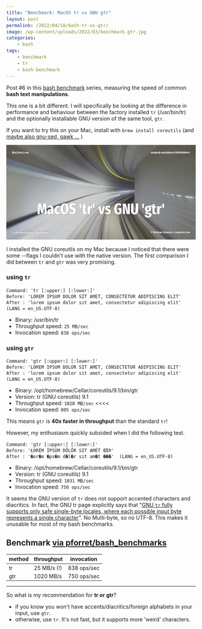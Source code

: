```yaml
---
title: "Benchmark: MacOS tr vs GNU gtr"
layout: post
permalink: /2022/04/18/bash-tr-vs-gtr/
image: /wp-content/uploads/2022/03/benchmark.gtr.jpg
categories:
    - bash
tags:
    - benchmark
    - tr
    - bash-benchmark
---
```

Post #6 in this [bash benchmark](/tag/bash-benchmark/) series,
measuring the speed of common **bash text manipulations**.

This one is a bit different. I will specifically be looking at the difference in performance and behaviour between the factory installed `tr` (/usr/bin/tr) and the optionally installable GNU version of the same tool, `gtr`.

If you want to try this on your Mac, install with `brew install coreutils` (and [maybe also gnu-sed, gawk ...](https://apple.stackexchange.com/questions/69223/how-to-replace-mac-os-x-utilities-with-gnu-core-utilities) )

![Bash benchmarks](/wp-content/uploads/2022/03/benchmark.gtr.jpg)

I installed the GNU coreutils on my Mac because I noticed that there were some --flags I couldn't use with the native version. The first comparison I did between `tr` and `gtr` was very promising. 

### using `tr`
```shell
Command: 'tr [:upper:] [:lower:]'
Before: 'LOREM IPSUM DOLOR SIT AMET, CONSECTETUR ADIPISCING ELIT'
After : 'lorem ipsum dolor sit amet, consectetur adipiscing elit'  (LANG = en_US.UTF-8)
```
* Binary: /usr/bin/tr
* Throughput speed: `25 MB/sec`
* Invocation speed: `838 ops/sec`

### using `gtr`
```shell
Command: 'gtr [:upper:] [:lower:]'
Before: 'LOREM IPSUM DOLOR SIT AMET, CONSECTETUR ADIPISCING ELIT'
After : 'lorem ipsum dolor sit amet, consectetur adipiscing elit'  (LANG = en_US.UTF-8)
```
* Binary: /opt/homebrew/Cellar/coreutils/9.1/bin/gtr
* Version: tr (GNU coreutils) 9.1
* Throughput speed: `1020 MB/sec` <<<<
* Invocation speed: `805 ops/sec`

This means `gtr` is **40x faster in throughput** than the standard `tr`!

However, my enthusiasm quickly subsided when I did the following test.
```shell
Command: 'gtr [:upper:] [:lower:]'
Before: 'ŁORÈM ÎPSÙM DÔLÕR SIT AMÉT ŒßÞ'
After : '�or�m �ps�m d�l�r sit am�t ���'  (LANG = en_US.UTF-8)
```
* Binary: /opt/homebrew/Cellar/coreutils/9.1/bin/gtr
* Version: tr (GNU coreutils) 9.1
* Throughput speed: `1031 MB/sec`
* Invocation speed: `750 ops/sec`

It seems the GNU version of `tr` does not support accented characters and diacritics. In fact, the GNU tr page explicitly says that "[GNU `tr` fully supports only safe single-byte locales, where each possible input byte represents a single character](https://www.gnu.org/software/coreutils/manual/html_node/Character-arrays.html)". No Multi-byte, so no UTF-8. This makes it unusable for most of my bash benchmarks. 

## Benchmark [via pforret/bash_benchmarks](https://github.com/pforret/bash_benchmarks)


| method    | throughput  | invocation     |
|-----------|-------------|----------------|
| tr        | 25 MB/s (!) | 838 ops/sec    |
| gtr       | 1020 MB/s   | 750 ops/sec    |


---
So what is my recommendation for **tr or gtr**?

* if you know you won't have accents/diacritics/foreign alphabets in your input, use `gtr`.
* otherwise, use `tr`. It's not fast, but it supports more 'weird' characters.